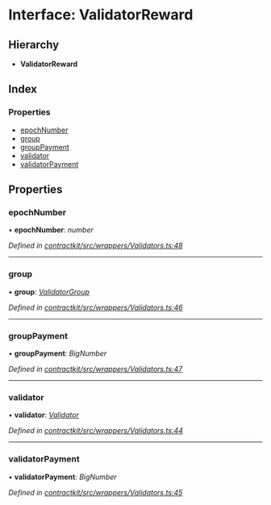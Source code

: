 # Interface: ValidatorReward

## Hierarchy

* **ValidatorReward**

## Index

### Properties

* [epochNumber](_wrappers_validators_.validatorreward.md#epochnumber)
* [group](_wrappers_validators_.validatorreward.md#group)
* [groupPayment](_wrappers_validators_.validatorreward.md#grouppayment)
* [validator](_wrappers_validators_.validatorreward.md#validator)
* [validatorPayment](_wrappers_validators_.validatorreward.md#validatorpayment)

## Properties

###  epochNumber

• **epochNumber**: *number*

*Defined in [contractkit/src/wrappers/Validators.ts:48](https://github.com/celo-org/celo-monorepo/blob/master/packages/contractkit/src/wrappers/Validators.ts#L48)*

___

###  group

• **group**: *[ValidatorGroup](_wrappers_validators_.validatorgroup.md)*

*Defined in [contractkit/src/wrappers/Validators.ts:46](https://github.com/celo-org/celo-monorepo/blob/master/packages/contractkit/src/wrappers/Validators.ts#L46)*

___

###  groupPayment

• **groupPayment**: *BigNumber*

*Defined in [contractkit/src/wrappers/Validators.ts:47](https://github.com/celo-org/celo-monorepo/blob/master/packages/contractkit/src/wrappers/Validators.ts#L47)*

___

###  validator

• **validator**: *[Validator](_wrappers_validators_.validator.md)*

*Defined in [contractkit/src/wrappers/Validators.ts:44](https://github.com/celo-org/celo-monorepo/blob/master/packages/contractkit/src/wrappers/Validators.ts#L44)*

___

###  validatorPayment

• **validatorPayment**: *BigNumber*

*Defined in [contractkit/src/wrappers/Validators.ts:45](https://github.com/celo-org/celo-monorepo/blob/master/packages/contractkit/src/wrappers/Validators.ts#L45)*
